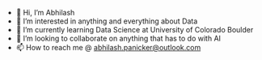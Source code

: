 - 👋 Hi, I’m Abhilash
- 👀 I’m interested in anything and everything about Data
- 🌱 I’m currently learning Data Science at University of Colorado Boulder
- 💞️ I’m looking to collaborate on anything that has to do with AI
- 📫 How to reach me @ abhilash.panicker@outlook.com

<!---
abpanic/abpanic is a ✨ special ✨ repository because its `README.md` (this file) appears on your GitHub profile.
You can click the Preview link to take a look at your changes.
--->

